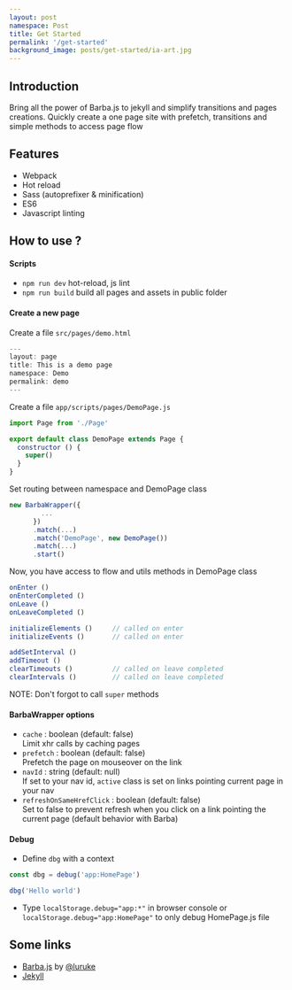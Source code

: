 ```yaml
---
layout: post
namespace: Post
title: Get Started
permalink: '/get-started'
background_image: posts/get-started/ia-art.jpg
---
```


## Introduction

Bring all the power of Barba.js to jekyll and simplify transitions and pages creations. Quickly create a one page site with prefetch, transitions and simple methods to access page flow

## Features

- Webpack
- Hot reload
- Sass (autoprefixer & minification)
- ES6
- Javascript linting

## How to use ?

#### Scripts

- `npm run dev` hot-reload, js lint
- `npm run build` build all pages and assets in public folder

#### Create a new page

Create a file `src/pages/demo.html`

``` javascript
---
layout: page
title: This is a demo page
namespace: Demo
permalink: demo
---
```

Create a file `app/scripts/pages/DemoPage.js`
``` javascript
import Page from './Page'

export default class DemoPage extends Page {
  constructor () {
    super()
  }
}
```

Set routing between namespace and DemoPage class
``` javascript
new BarbaWrapper({
        ...
      })
      .match(...)
      .match('DemoPage', new DemoPage())
      .match(...)
      .start()
```

Now, you have access to flow and utils methods in DemoPage class
``` javascript
onEnter ()
onEnterCompleted ()
onLeave ()
onLeaveCompleted ()

initializeElements ()     // called on enter
initializeEvents ()       // called on enter

addSetInterval ()
addTimeout ()
clearTimeouts ()          // called on leave completed
clearIntervals ()         // called on leave completed
```
NOTE: Don't forgot to call `super` methods

#### BarbaWrapper options

- `cache` : boolean (default: false)  
Limit xhr calls by caching pages
- `prefetch` : boolean (default: false)  
Prefetch the page on mouseover on the link
- `navId` : string (default: null)  
If set to your nav id, `active` class is set on links pointing current page in your nav
- `refreshOnSameHrefClick` : boolean (default: false)  
Set to false to prevent refresh when you click on a link pointing the current page (default behavior with Barba)

#### Debug

- Define `dbg` with a context

``` javascript
const dbg = debug('app:HomePage')

dbg('Hello world')
```

- Type `localStorage.debug="app:*"` in browser console or `localStorage.debug="app:HomePage"` to only debug HomePage.js file

## Some links
- [Barba.js](http://barbajs.org/) by [@luruke](https://twitter.com/luruke)
- [Jekyll](https://jekyllrb.com/docs/home/)
